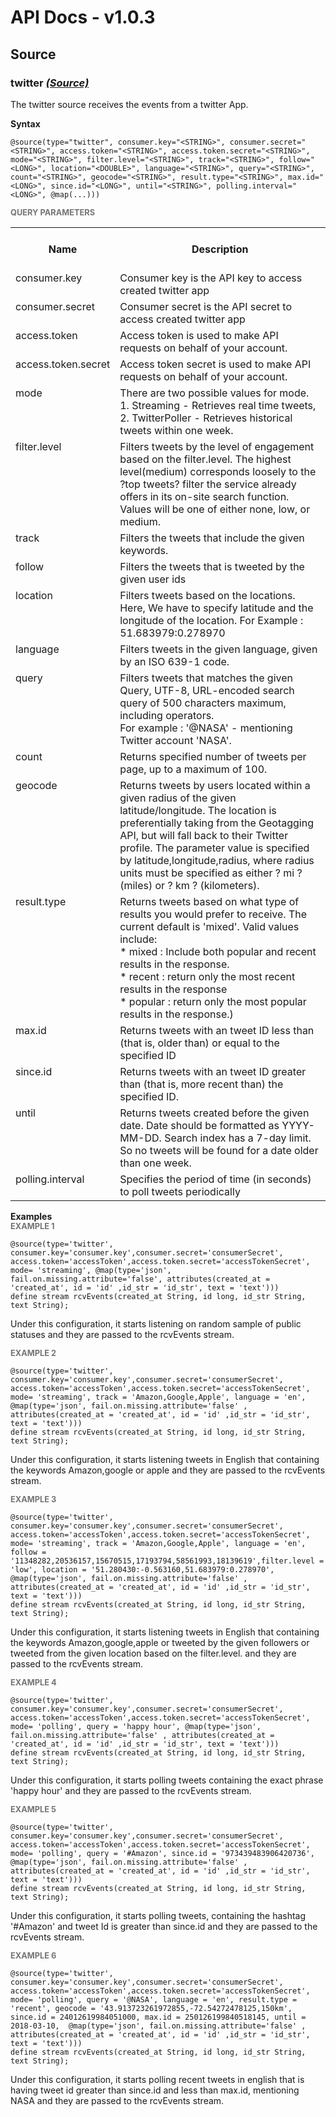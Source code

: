 # API Docs - v1.0.3

## Source

### twitter *<a target="_blank" href="https://wso2.github.io/siddhi/documentation/siddhi-4.0/#source">(Source)</a>*

<p style="word-wrap: break-word">The twitter source receives the events from a twitter App. </p>

<span id="syntax" class="md-typeset" style="display: block; font-weight: bold;">Syntax</span>
```
@source(type="twitter", consumer.key="<STRING>", consumer.secret="<STRING>", access.token="<STRING>", access.token.secret="<STRING>", mode="<STRING>", filter.level="<STRING>", track="<STRING>", follow="<LONG>", location="<DOUBLE>", language="<STRING>", query="<STRING>", count="<STRING>", geocode="<STRING>", result.type="<STRING>", max.id="<LONG>", since.id="<LONG>", until="<STRING>", polling.interval="<LONG>", @map(...)))
```

<span id="query-parameters" class="md-typeset" style="display: block; color: rgba(0, 0, 0, 0.54); font-size: 12.8px; font-weight: bold;">QUERY PARAMETERS</span>
<table>
    <tr>
        <th>Name</th>
        <th style="min-width: 20em">Description</th>
        <th>Default Value</th>
        <th>Possible Data Types</th>
        <th>Optional</th>
        <th>Dynamic</th>
    </tr>
    <tr>
        <td style="vertical-align: top">consumer.key</td>
        <td style="vertical-align: top; word-wrap: break-word">Consumer key is the API key to access created twitter app</td>
        <td style="vertical-align: top"></td>
        <td style="vertical-align: top">STRING</td>
        <td style="vertical-align: top">No</td>
        <td style="vertical-align: top">No</td>
    </tr>
    <tr>
        <td style="vertical-align: top">consumer.secret</td>
        <td style="vertical-align: top; word-wrap: break-word">Consumer secret is the API secret to access created twitter app</td>
        <td style="vertical-align: top"></td>
        <td style="vertical-align: top">STRING</td>
        <td style="vertical-align: top">No</td>
        <td style="vertical-align: top">No</td>
    </tr>
    <tr>
        <td style="vertical-align: top">access.token</td>
        <td style="vertical-align: top; word-wrap: break-word">Access token is used to make API requests on behalf of your account.</td>
        <td style="vertical-align: top"></td>
        <td style="vertical-align: top">STRING</td>
        <td style="vertical-align: top">No</td>
        <td style="vertical-align: top">No</td>
    </tr>
    <tr>
        <td style="vertical-align: top">access.token.secret</td>
        <td style="vertical-align: top; word-wrap: break-word">Access token secret is used to make API requests on behalf of your account.</td>
        <td style="vertical-align: top"></td>
        <td style="vertical-align: top">STRING</td>
        <td style="vertical-align: top">No</td>
        <td style="vertical-align: top">No</td>
    </tr>
    <tr>
        <td style="vertical-align: top">mode</td>
        <td style="vertical-align: top; word-wrap: break-word">There are two possible values for mode. <br>1. Streaming - Retrieves real time tweets, <br>2. TwitterPoller - Retrieves historical tweets within one week.</td>
        <td style="vertical-align: top"></td>
        <td style="vertical-align: top">STRING</td>
        <td style="vertical-align: top">No</td>
        <td style="vertical-align: top">No</td>
    </tr>
    <tr>
        <td style="vertical-align: top">filter.level</td>
        <td style="vertical-align: top; word-wrap: break-word">Filters tweets by the level of engagement based on the  filter.level. The highest level(medium) corresponds loosely to the ?top tweets? filter the service already offers in its on-site search function. Values will be one of either none, low, or medium.</td>
        <td style="vertical-align: top">none</td>
        <td style="vertical-align: top">STRING</td>
        <td style="vertical-align: top">Yes</td>
        <td style="vertical-align: top">No</td>
    </tr>
    <tr>
        <td style="vertical-align: top">track</td>
        <td style="vertical-align: top; word-wrap: break-word">Filters the tweets that include the given keywords.</td>
        <td style="vertical-align: top">null</td>
        <td style="vertical-align: top">STRING</td>
        <td style="vertical-align: top">Yes</td>
        <td style="vertical-align: top">No</td>
    </tr>
    <tr>
        <td style="vertical-align: top">follow</td>
        <td style="vertical-align: top; word-wrap: break-word">Filters the tweets that is tweeted by the given user ids</td>
        <td style="vertical-align: top">null</td>
        <td style="vertical-align: top">LONG</td>
        <td style="vertical-align: top">Yes</td>
        <td style="vertical-align: top">No</td>
    </tr>
    <tr>
        <td style="vertical-align: top">location</td>
        <td style="vertical-align: top; word-wrap: break-word">Filters tweets based on the locations. Here, We have to specify latitude and the longitude of the location. For Example : 51.683979:0.278970</td>
        <td style="vertical-align: top">null</td>
        <td style="vertical-align: top">DOUBLE</td>
        <td style="vertical-align: top">Yes</td>
        <td style="vertical-align: top">No</td>
    </tr>
    <tr>
        <td style="vertical-align: top">language</td>
        <td style="vertical-align: top; word-wrap: break-word">Filters tweets in the given language, given by an ISO 639-1 code.</td>
        <td style="vertical-align: top">null</td>
        <td style="vertical-align: top">STRING</td>
        <td style="vertical-align: top">Yes</td>
        <td style="vertical-align: top">No</td>
    </tr>
    <tr>
        <td style="vertical-align: top">query</td>
        <td style="vertical-align: top; word-wrap: break-word">Filters tweets that matches the given Query, UTF-8, URL-encoded search query of 500 characters maximum, including operators. <br>For example : '@NASA' - mentioning Twitter account 'NASA'.</td>
        <td style="vertical-align: top">null</td>
        <td style="vertical-align: top">STRING</td>
        <td style="vertical-align: top">Yes</td>
        <td style="vertical-align: top">No</td>
    </tr>
    <tr>
        <td style="vertical-align: top">count</td>
        <td style="vertical-align: top; word-wrap: break-word">Returns specified number of tweets per page, up to a maximum of 100.</td>
        <td style="vertical-align: top">null</td>
        <td style="vertical-align: top">STRING</td>
        <td style="vertical-align: top">Yes</td>
        <td style="vertical-align: top">No</td>
    </tr>
    <tr>
        <td style="vertical-align: top">geocode</td>
        <td style="vertical-align: top; word-wrap: break-word">Returns tweets by users located within a given radius of the given latitude/longitude. The location is preferentially taking from the Geotagging API, but will fall back to their Twitter profile. The parameter value is specified by latitude,longitude,radius, where radius units must be specified as either ? mi ? (miles) or ? km ? (kilometers).</td>
        <td style="vertical-align: top">null</td>
        <td style="vertical-align: top">STRING</td>
        <td style="vertical-align: top">Yes</td>
        <td style="vertical-align: top">No</td>
    </tr>
    <tr>
        <td style="vertical-align: top">result.type</td>
        <td style="vertical-align: top; word-wrap: break-word">Returns tweets based on what type of results you would prefer to receive. The current default is 'mixed'. Valid values include:<br>* mixed : Include both popular and recent results in the response.<br>* recent : return only the most recent results in the response<br>* popular : return only the most popular results in the response.)</td>
        <td style="vertical-align: top">mixed</td>
        <td style="vertical-align: top">STRING</td>
        <td style="vertical-align: top">Yes</td>
        <td style="vertical-align: top">No</td>
    </tr>
    <tr>
        <td style="vertical-align: top">max.id</td>
        <td style="vertical-align: top; word-wrap: break-word">Returns tweets with an tweet ID less than (that is, older than) or equal to the specified ID</td>
        <td style="vertical-align: top">-1</td>
        <td style="vertical-align: top">LONG</td>
        <td style="vertical-align: top">Yes</td>
        <td style="vertical-align: top">No</td>
    </tr>
    <tr>
        <td style="vertical-align: top">since.id</td>
        <td style="vertical-align: top; word-wrap: break-word">Returns tweets with an tweet ID greater than (that is, more recent than) the specified ID.</td>
        <td style="vertical-align: top">-1</td>
        <td style="vertical-align: top">LONG</td>
        <td style="vertical-align: top">Yes</td>
        <td style="vertical-align: top">No</td>
    </tr>
    <tr>
        <td style="vertical-align: top">until</td>
        <td style="vertical-align: top; word-wrap: break-word">Returns tweets created before the given date. Date should be formatted as YYYY-MM-DD. Search index has a 7-day limit. So no tweets will be found for a date older than one week.</td>
        <td style="vertical-align: top">null</td>
        <td style="vertical-align: top">STRING</td>
        <td style="vertical-align: top">Yes</td>
        <td style="vertical-align: top">No</td>
    </tr>
    <tr>
        <td style="vertical-align: top">polling.interval</td>
        <td style="vertical-align: top; word-wrap: break-word">Specifies the period of time (in seconds) to poll tweets periodically</td>
        <td style="vertical-align: top">3600</td>
        <td style="vertical-align: top">LONG</td>
        <td style="vertical-align: top">Yes</td>
        <td style="vertical-align: top">No</td>
    </tr>
</table>

<span id="examples" class="md-typeset" style="display: block; font-weight: bold;">Examples</span>
<span id="example-1" class="md-typeset" style="display: block; color: rgba(0, 0, 0, 0.54); font-size: 12.8px; font-weight: bold;">EXAMPLE 1</span>
```
@source(type='twitter', consumer.key='consumer.key',consumer.secret='consumerSecret', access.token='accessToken',access.token.secret='accessTokenSecret', mode= 'streaming', @map(type='json', fail.on.missing.attribute='false', attributes(created_at = 'created_at', id = 'id' ,id_str = 'id_str', text = 'text')))
define stream rcvEvents(created_at String, id long, id_str String, text String);
```
<p style="word-wrap: break-word">Under this configuration, it starts listening on random sample of public statuses and they are passed to the rcvEvents stream.</p>

<span id="example-2" class="md-typeset" style="display: block; color: rgba(0, 0, 0, 0.54); font-size: 12.8px; font-weight: bold;">EXAMPLE 2</span>
```
@source(type='twitter', consumer.key='consumer.key',consumer.secret='consumerSecret', access.token='accessToken',access.token.secret='accessTokenSecret', mode= 'streaming', track = 'Amazon,Google,Apple', language = 'en', @map(type='json', fail.on.missing.attribute='false' , attributes(created_at = 'created_at', id = 'id' ,id_str = 'id_str', text = 'text')))
define stream rcvEvents(created_at String, id long, id_str String, text String);
```
<p style="word-wrap: break-word">Under this configuration, it starts listening tweets in English that containing the keywords Amazon,google or apple and they are passed to the rcvEvents stream.</p>

<span id="example-3" class="md-typeset" style="display: block; color: rgba(0, 0, 0, 0.54); font-size: 12.8px; font-weight: bold;">EXAMPLE 3</span>
```
@source(type='twitter', consumer.key='consumer.key',consumer.secret='consumerSecret', access.token='accessToken',access.token.secret='accessTokenSecret', mode= 'streaming', track = 'Amazon,Google,Apple', language = 'en', follow = '11348282,20536157,15670515,17193794,58561993,18139619',filter.level = 'low', location = '51.280430:-0.563160,51.683979:0.278970', @map(type='json', fail.on.missing.attribute='false' , attributes(created_at = 'created_at', id = 'id' ,id_str = 'id_str', text = 'text')))
define stream rcvEvents(created_at String, id long, id_str String, text String);
```
<p style="word-wrap: break-word">Under this configuration, it starts listening tweets in English that containing the keywords Amazon,google,apple or tweeted by the given followers or tweeted from the given location based on the filter.level. and they are passed to the rcvEvents stream.</p>

<span id="example-4" class="md-typeset" style="display: block; color: rgba(0, 0, 0, 0.54); font-size: 12.8px; font-weight: bold;">EXAMPLE 4</span>
```
@source(type='twitter', consumer.key='consumer.key',consumer.secret='consumerSecret', access.token='accessToken',access.token.secret='accessTokenSecret', mode= 'polling', query = 'happy hour', @map(type='json', fail.on.missing.attribute='false' , attributes(created_at = 'created_at', id = 'id' ,id_str = 'id_str', text = 'text')))
define stream rcvEvents(created_at String, id long, id_str String, text String);
```
<p style="word-wrap: break-word">Under this configuration, it starts polling tweets containing the exact phrase 'happy hour' and they are passed to the rcvEvents stream.</p>

<span id="example-5" class="md-typeset" style="display: block; color: rgba(0, 0, 0, 0.54); font-size: 12.8px; font-weight: bold;">EXAMPLE 5</span>
```
@source(type='twitter', consumer.key='consumer.key',consumer.secret='consumerSecret', access.token='accessToken',access.token.secret='accessTokenSecret', mode= 'polling', query = '#Amazon', since.id = '973439483906420736', @map(type='json', fail.on.missing.attribute='false' , attributes(created_at = 'created_at', id = 'id' ,id_str = 'id_str', text = 'text')))
define stream rcvEvents(created_at String, id long, id_str String, text String);
```
<p style="word-wrap: break-word">Under this configuration, it starts polling tweets, containing the hashtag '#Amazon' and tweet Id is greater than since.id and they are passed to the rcvEvents stream.</p>

<span id="example-6" class="md-typeset" style="display: block; color: rgba(0, 0, 0, 0.54); font-size: 12.8px; font-weight: bold;">EXAMPLE 6</span>
```
@source(type='twitter', consumer.key='consumer.key',consumer.secret='consumerSecret', access.token='accessToken',access.token.secret='accessTokenSecret', mode= 'polling', query = '@NASA', language = 'en', result.type = 'recent', geocode = '43.913723261972855,-72.54272478125,150km', since.id = 24012619984051000, max.id = 250126199840518145, until = 2018-03-10,  @map(type='json', fail.on.missing.attribute='false' , attributes(created_at = 'created_at', id = 'id' ,id_str = 'id_str', text = 'text')))
define stream rcvEvents(created_at String, id long, id_str String, text String);
```
<p style="word-wrap: break-word">Under this configuration, it starts polling recent tweets in english that is  having tweet id greater than since.id and less than max.id, mentioning NASA  and they are passed to the rcvEvents stream.</p>

